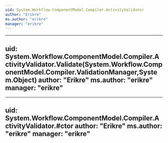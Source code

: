 ```yaml
---
uid: System.Workflow.ComponentModel.Compiler.ActivityValidator
author: "Erikre"
ms.author: "erikre"
manager: "erikre"
---
```


---
uid: System.Workflow.ComponentModel.Compiler.ActivityValidator.Validate(System.Workflow.ComponentModel.Compiler.ValidationManager,System.Object)
author: "Erikre"
ms.author: "erikre"
manager: "erikre"
---

---
uid: System.Workflow.ComponentModel.Compiler.ActivityValidator.#ctor
author: "Erikre"
ms.author: "erikre"
manager: "erikre"
---
